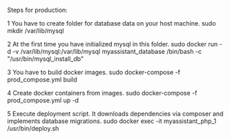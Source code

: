 Steps for production:

1 You have to create folder for database data on your host machine.
    sudo mkdir /var/lib/mysql
     
2 At the first time you have initialized mysql in this folder.
    sudo docker run -d -v /var/lib/mysql:/var/lib/mysql myassistant_database /bin/bash -c "/usr/bin/mysql_install_db"
    
3 You have to build docker images.
    sudo docker-compose -f prod_compose.yml build
    
4 Create docker containers from images.
    sudo docker-compose -f prod_compose.yml up -d
    
5 Execute deployment script. It downloads dependencies via composer and implements database migrations. 
    sudo docker exec -it myassistant_php_1 /usr/bin/deploy.sh